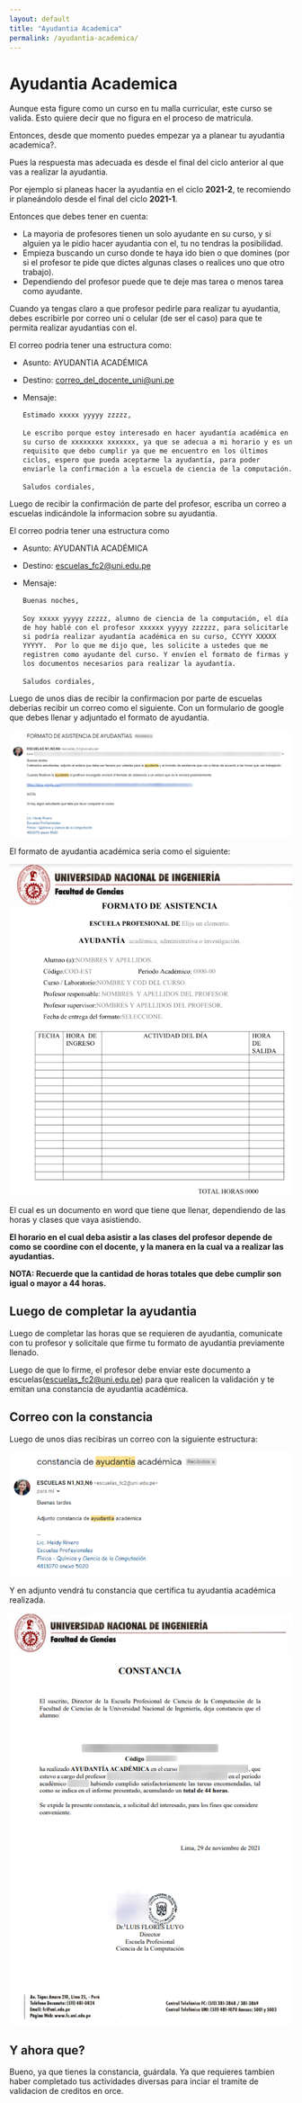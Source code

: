 ```yaml
---
layout: default
title: "Ayudantia Academica"
permalink: /ayudantia-academica/
---
```


# Ayudantia Academica

Aunque esta figure como un curso en tu malla curricular, este curso se valida. Esto quiere decir que no figura en el proceso de matricula.

Entonces, desde que momento puedes empezar ya  a planear tu ayudantia academica?. 

Pues la respuesta mas adecuada es desde el final del ciclo anterior al que vas a realizar la ayudantia.

Por ejemplo si planeas hacer la ayudantia en el ciclo **2021-2**, te recomiendo ir planeándolo desde el final del ciclo **2021-1**.

Entonces que debes tener en cuenta:

- La mayoria de profesores tienen un solo ayudante en su curso, y si alguien ya le pidio hacer ayudantia con el, tu no tendras la posibilidad.
- Empieza buscando un curso donde te haya ido bien o que domines (por si el profesor te pide que dictes algunas clases o realices uno que otro trabajo).
- Dependiendo del profesor puede que te deje mas tarea o menos tarea como ayudante.

Cuando ya tengas claro a que profesor pedirle para realizar tu ayudantia, debes escribirle por correo uni o celular (de ser el caso) para que te permita realizar ayudantias con el.

El correo podria tener una estructura como:

- Asunto: AYUDANTIA ACADÉMICA

- Destino: correo_del_docente_uni@uni.pe 

- Mensaje:

  ```
  Estimado xxxxx yyyyy zzzzz,
  
  Le escribo porque estoy interesado en hacer ayudantía académica en su curso de xxxxxxxx xxxxxxx, ya que se adecua a mi horario y es un requisito que debo cumplir ya que me encuentro en los últimos ciclos, espero que pueda aceptarme la ayudantía, para poder enviarle la confirmación a la escuela de ciencia de la computación.
  
  Saludos cordiales,
  ```

Luego de recibir la confirmación de parte del profesor, escriba un correo a escuelas indicándole la informacion sobre su ayudantia.

El correo podria tener una estructura como

- Asunto: AYUDANTIA ACADÉMICA

- Destino: escuelas_fc2@uni.edu.pe

- Mensaje:

  ```
  Buenas noches,
  
  Soy xxxxx yyyyy zzzzz, alumno de ciencia de la computación, el día de hoy hablé con el profesor xxxxxx yyyyy zzzzzz, para solicitarle si podría realizar ayudantía académica en su curso, CCYYY XXXXX YYYYY.  Por lo que me dijo que, les solicite a ustedes que me registren como ayudante del curso. Y envíen el formato de firmas y los documentos necesarios para realizar la ayudantía.  
  
  Saludos cordiales,
  ```

Luego de unos dias de recibir la confirmacion por parte de escuelas deberias recibir un correo como el siguiente. Con un formulario de google que debes llenar y adjuntado el formato de ayudantia.

![](ayudantia-academica-1.png)

El formato de ayudantia académica seria como el siguiente:

![](ayudantia-academica-2.png)

El cual es un documento en word que tiene que llenar, dependiendo de las horas y clases que vaya asistiendo.

**El horario en el cual deba asistir a las clases del profesor depende de como se coordine con el docente, y la manera en la cual va a realizar las ayudantias.**

**NOTA: Recuerde que la cantidad de horas totales que debe cumplir son igual o mayor a 44 horas.**

## Luego de completar la ayudantia

Luego de completar las horas que se requieren de ayudantia, comunicate con tu profesor y solicitale que firme tu formato de ayudantia previamente llenado.

Luego de que lo firme, el profesor debe enviar este documento a escuelas(escuelas_fc2@uni.edu.pe) para que realicen la validación y te emitan una constancia de ayudantia académica.

## Correo con la constancia

Luego de unos dias recibiras un correo con la siguiente estructura:

![](ayudantia-academica-3.png)

Y en adjunto vendrá tu constancia que certifica tu ayudantia académica realizada. 

![](ayudantia-academica-4.png)

## Y ahora que?

Bueno, ya que tienes la constancia, guárdala. Ya que requieres tambien haber completado tus actividades diversas para inciar el tramite de validacion de creditos en orce.